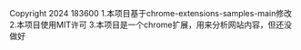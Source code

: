 Copyright 2024 183600
1.本项目基于chrome-extensions-samples-main修改
2.本项目使用MIT许可
3.本项目是一个chrome扩展，用来分析网站内容，但还没做好